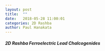 ```yaml
---
layout: post
title:  ""
date:   2018-05-28 11:00:01
categories: 2D Rashba 
author: Paul Hanakata
---
```

##### 2D Rashba Ferroelectric Lead Chalcogenides
